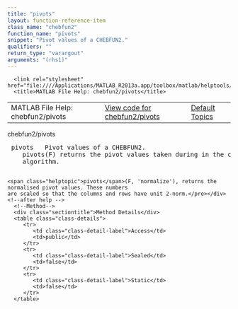 ```yaml
---
title: "pivots"
layout: function-reference-item
class_name: "chebfun2"
function_name: "pivots"
snippet: "Pivot values of a CHEBFUN2."
qualifiers: ""
return_type: "varargout"
arguments: "(rhs1)"
---
```


<html>
   <head>
      <meta http-equiv="Content-Type" content="text/html; charset=utf-8">
   
      <link rel="stylesheet" href="file:////Applications/MATLAB_R2013a.app/toolbox/matlab/helptools/private/helpwin.css">
      <title>MATLAB File Help: chebfun2/pivots</title>
   </head>
   <body>
      <!--Single-page help-->
      <table border="0" cellspacing="0" width="100%">
         <tr class="subheader">
            <td class="headertitle">MATLAB File Help: chebfun2/pivots</td>
            <td class="subheader-left"><a href="matlab:edit chebfun2/pivots">View code for chebfun2/pivots</a></td>
            <td class="subheader-right"><a href="matlab:helpwin">Default Topics</a></td>
         </tr>
      </table>
      <div class="title">chebfun2/pivots</div>
      <div class="helptext"><pre><!--helptext --> <span class="helptopic">pivots</span>   Pivot values of a CHEBFUN2.
    <span class="helptopic">pivots</span>(F) returns the pivot values taken during in the constructor by the GE
    algorithm.
 
    <span class="helptopic">pivots</span>(F, 'normalize'), returns the normalised pivot values. These numbers
    are scaled so that the columns and rows have unit 2-norm.</pre></div><!--after help -->
      <!--Method-->
      <div class="sectiontitle">Method Details</div>
      <table class="class-details">
         <tr>
            <td class="class-detail-label">Access</td>
            <td>public</td>
         </tr>
         <tr>
            <td class="class-detail-label">Sealed</td>
            <td>false</td>
         </tr>
         <tr>
            <td class="class-detail-label">Static</td>
            <td>false</td>
         </tr>
      </table>
   </body>
</html>

